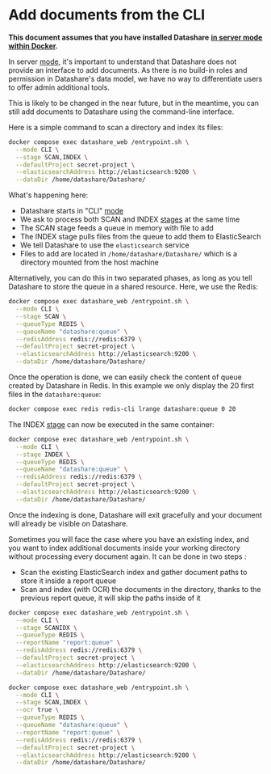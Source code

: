 # Add documents from the CLI

**This document assumes that you have installed Datashare** [**in server mode within Docker**](install-with-docker.md)**.**

In server [mode](../concepts/running-modes.md), it's important to understand that Datashare does not provide an interface to add documents. As there is no build-in roles and permission in Datashare's data model, we have no way to differentiate users to offer admin additional tools.

This is likely to be changed in the near future, but in the meantime, you can still add documents to Datashare using the command-line interface.

Here is a simple command to scan a directory and index its files:

```bash
docker compose exec datashare_web /entrypoint.sh \
  --mode CLI \
  --stage SCAN,INDEX \
  --defaultProject secret-project \
  --elasticsearchAddress http://elasticsearch:9200 \
  --dataDir /home/datashare/Datashare/
```

What's happening here:

* Datashare starts in "CLI" [mode](../concepts/running-modes.md)
* We ask to process both SCAN and INDEX [stages](../concepts/cli-stages.md) at the same time
* The SCAN stage feeds a queue in memory with file to add
* The INDEX stage pulls files from the queue to add them to ElasticSearch
* We tell Datashare to use the `elasticsearch` service
* Files to add are located in `/home/datashare/Datashare/` which is a directory mounted from the host machine

Alternatively, you can do this in two separated phases, as long as you tell Datashare to store the queue in a shared resource. Here, we use the Redis:

```bash
docker compose exec datashare_web /entrypoint.sh \
  --mode CLI \
  --stage SCAN \
  --queueType REDIS \
  --queueName "datashare:queue" \
  --redisAddress redis://redis:6379 \
  --defaultProject secret-project \
  --elasticsearchAddress http://elasticsearch:9200 \
  --dataDir /home/datashare/Datashare/
```

Once the operation is done, we can easily check the content of queue created by Datashare in Redis. In this example we only display the 20 first files in the `datashare:queue`:

```bash
docker compose exec redis redis-cli lrange datashare:queue 0 20
```

The INDEX [stage](../concepts/cli-stages.md) can now be executed in the same container:

```bash
docker compose exec datashare_web /entrypoint.sh \
  --mode CLI \
  --stage INDEX \
  --queueType REDIS \
  --queueName "datashare:queue" \
  --redisAddress redis://redis:6379 \
  --defaultProject secret-project \
  --elasticsearchAddress http://elasticsearch:9200 \
  --dataDir /home/datashare/Datashare/
```

Once the indexing is done, Datashare will exit gracefully and your document will already be visible on Datashare.

Sometimes you will face the case where you have an existing index, and you want to index additional documents inside your working directory without processing every document again. It can be done in two steps :

* Scan the existing ElasticSearch index and gather document paths to store it inside a report queue
* Scan and index (with OCR) the documents in the directory, thanks to the previous report queue, it will skip the paths inside of it

```bash
docker compose exec datashare_web /entrypoint.sh \
  --mode CLI \
  --stage SCANIDX \
  --queueType REDIS \
  --reportName "report:queue" \
  --redisAddress redis://redis:6379 \
  --defaultProject secret-project \
  --elasticsearchAddress http://elasticsearch:9200 \
  --dataDir /home/datashare/Datashare/
```

```bash
docker compose exec datashare_web /entrypoint.sh \
  --mode CLI \
  --stage SCAN,INDEX \
  --ocr true \
  --queueType REDIS \
  --queueName "datashare:queue" \
  --reportName "report:queue" \
  --redisAddress redis://redis:6379 \
  --defaultProject secret-project \
  --elasticsearchAddress http://elasticsearch:9200 \
  --dataDir /home/datashare/Datashare/
```
